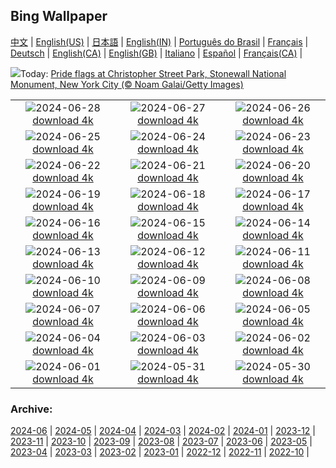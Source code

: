 ## Bing Wallpaper
[中文](README.md) |                     [English(US)](en-US.md) |                     [日本語](ja-JP.md) |                     [English(IN)](en-IN.md) |                     [Português do Brasil](pt-BR.md) |                     [Français](fr-FR.md) |                     [Deutsch](de-DE.md) |                     [English(CA)](en-CA.md) |                     [English(GB)](en-GB.md) |                     [Italiano](it-IT.md) |                     [Español](es-ES.md) |                     [Français(CA)](fr-CA.md) |                    

![](https://www.bing.com/th?id=OHR.ChristopherPark_EN-CA4001451105_UHD.jpg&w=1000)Today: [Pride flags at Christopher Street Park, Stonewall National Monument, New York City (© Noam Galai/Getty Images)](https://www.bing.com/th?id=OHR.ChristopherPark_EN-CA4001451105_UHD.jpg)

|      |      |      |
| :----: | :----: | :----: |
|![](https://www.bing.com/th?id=OHR.FlorenceDuomo_EN-CA9972074175_UHD.jpg&pid=hp&w=384&h=216&rs=1&c=4)2024-06-28 [download 4k](https://www.bing.com/th?id=OHR.FlorenceDuomo_EN-CA9972074175_UHD.jpg)|![](https://www.bing.com/th?id=OHR.CardinalfishAnemone_EN-CA9725559395_UHD.jpg&pid=hp&w=384&h=216&rs=1&c=4)2024-06-27 [download 4k](https://www.bing.com/th?id=OHR.CardinalfishAnemone_EN-CA9725559395_UHD.jpg)|![](https://www.bing.com/th?id=OHR.FireWave_EN-CA9559982578_UHD.jpg&pid=hp&w=384&h=216&rs=1&c=4)2024-06-26 [download 4k](https://www.bing.com/th?id=OHR.FireWave_EN-CA9559982578_UHD.jpg)|
|![](https://www.bing.com/th?id=OHR.FloresIsland_EN-CA9405786955_UHD.jpg&pid=hp&w=384&h=216&rs=1&c=4)2024-06-25 [download 4k](https://www.bing.com/th?id=OHR.FloresIsland_EN-CA9405786955_UHD.jpg)|![](https://www.bing.com/th?id=OHR.DhakaBangladesh_EN-CA1292742742_UHD.jpg&pid=hp&w=384&h=216&rs=1&c=4)2024-06-24 [download 4k](https://www.bing.com/th?id=OHR.DhakaBangladesh_EN-CA1292742742_UHD.jpg)|![](https://www.bing.com/th?id=OHR.BrazilRainforest_EN-CA8803781461_UHD.jpg&pid=hp&w=384&h=216&rs=1&c=4)2024-06-23 [download 4k](https://www.bing.com/th?id=OHR.BrazilRainforest_EN-CA8803781461_UHD.jpg)|
|![](https://www.bing.com/th?id=OHR.IndPeopleDay_EN-CA8734922275_UHD.jpg&pid=hp&w=384&h=216&rs=1&c=4)2024-06-22 [download 4k](https://www.bing.com/th?id=OHR.IndPeopleDay_EN-CA8734922275_UHD.jpg)|![](https://www.bing.com/th?id=OHR.KokinoMacedonia_EN-CA8649662259_UHD.jpg&pid=hp&w=384&h=216&rs=1&c=4)2024-06-21 [download 4k](https://www.bing.com/th?id=OHR.KokinoMacedonia_EN-CA8649662259_UHD.jpg)|![](https://www.bing.com/th?id=OHR.LewaGiraffe_EN-CA8570636554_UHD.jpg&pid=hp&w=384&h=216&rs=1&c=4)2024-06-20 [download 4k](https://www.bing.com/th?id=OHR.LewaGiraffe_EN-CA8570636554_UHD.jpg)|
|![](https://www.bing.com/th?id=OHR.LupinIceland_EN-CA8487496970_UHD.jpg&pid=hp&w=384&h=216&rs=1&c=4)2024-06-19 [download 4k](https://www.bing.com/th?id=OHR.LupinIceland_EN-CA8487496970_UHD.jpg)|![](https://www.bing.com/th?id=OHR.HummingThistle_EN-CA5661404552_UHD.jpg&pid=hp&w=384&h=216&rs=1&c=4)2024-06-18 [download 4k](https://www.bing.com/th?id=OHR.HummingThistle_EN-CA5661404552_UHD.jpg)|![](https://www.bing.com/th?id=OHR.RedFoxDad_EN-CA5585165755_UHD.jpg&pid=hp&w=384&h=216&rs=1&c=4)2024-06-17 [download 4k](https://www.bing.com/th?id=OHR.RedFoxDad_EN-CA5585165755_UHD.jpg)|
|![](https://www.bing.com/th?id=OHR.NazareWave_EN-CA5439968025_UHD.jpg&pid=hp&w=384&h=216&rs=1&c=4)2024-06-16 [download 4k](https://www.bing.com/th?id=OHR.NazareWave_EN-CA5439968025_UHD.jpg)|![](https://www.bing.com/th?id=OHR.PeggysCove_EN-CA5369786988_UHD.jpg&pid=hp&w=384&h=216&rs=1&c=4)2024-06-15 [download 4k](https://www.bing.com/th?id=OHR.PeggysCove_EN-CA5369786988_UHD.jpg)|![](https://www.bing.com/th?id=OHR.RegistanUzbekistan_EN-CA2957046494_UHD.jpg&pid=hp&w=384&h=216&rs=1&c=4)2024-06-14 [download 4k](https://www.bing.com/th?id=OHR.RegistanUzbekistan_EN-CA2957046494_UHD.jpg)|
|![](https://www.bing.com/th?id=OHR.BigBendMilkyWay_EN-CA2391615132_UHD.jpg&pid=hp&w=384&h=216&rs=1&c=4)2024-06-13 [download 4k](https://www.bing.com/th?id=OHR.BigBendMilkyWay_EN-CA2391615132_UHD.jpg)|![](https://www.bing.com/th?id=OHR.GemsbokBotswana_EN-CA0854561262_UHD.jpg&pid=hp&w=384&h=216&rs=1&c=4)2024-06-12 [download 4k](https://www.bing.com/th?id=OHR.GemsbokBotswana_EN-CA0854561262_UHD.jpg)|![](https://www.bing.com/th?id=OHR.OsakaNight_EN-CA0467122795_UHD.jpg&pid=hp&w=384&h=216&rs=1&c=4)2024-06-11 [download 4k](https://www.bing.com/th?id=OHR.OsakaNight_EN-CA0467122795_UHD.jpg)|
|![](https://www.bing.com/th?id=OHR.BardenasBiosphere_EN-CA9390385116_UHD.jpg&pid=hp&w=384&h=216&rs=1&c=4)2024-06-10 [download 4k](https://www.bing.com/th?id=OHR.BardenasBiosphere_EN-CA9390385116_UHD.jpg)|![](https://www.bing.com/th?id=OHR.CanadianGP_EN-CA8496728904_UHD.jpg&pid=hp&w=384&h=216&rs=1&c=4)2024-06-09 [download 4k](https://www.bing.com/th?id=OHR.CanadianGP_EN-CA8496728904_UHD.jpg)|![](https://www.bing.com/th?id=OHR.HumpbackFamily_EN-CA7093213035_UHD.jpg&pid=hp&w=384&h=216&rs=1&c=4)2024-06-08 [download 4k](https://www.bing.com/th?id=OHR.HumpbackFamily_EN-CA7093213035_UHD.jpg)|
|![](https://www.bing.com/th?id=OHR.LesBravesNormandy_EN-CA6288296004_UHD.jpg&pid=hp&w=384&h=216&rs=1&c=4)2024-06-07 [download 4k](https://www.bing.com/th?id=OHR.LesBravesNormandy_EN-CA6288296004_UHD.jpg)|![](https://www.bing.com/th?id=OHR.MadagascarRiver_EN-CA5413298689_UHD.jpg&pid=hp&w=384&h=216&rs=1&c=4)2024-06-06 [download 4k](https://www.bing.com/th?id=OHR.MadagascarRiver_EN-CA5413298689_UHD.jpg)|![](https://www.bing.com/th?id=OHR.ChestnutBeeEater_EN-CA4730115773_UHD.jpg&pid=hp&w=384&h=216&rs=1&c=4)2024-06-05 [download 4k](https://www.bing.com/th?id=OHR.ChestnutBeeEater_EN-CA4730115773_UHD.jpg)|
|![](https://www.bing.com/th?id=OHR.CopenhagenBicycles_EN-CA1742529177_UHD.jpg&pid=hp&w=384&h=216&rs=1&c=4)2024-06-04 [download 4k](https://www.bing.com/th?id=OHR.CopenhagenBicycles_EN-CA1742529177_UHD.jpg)|![](https://www.bing.com/th?id=OHR.Annahummingbird_EN-CA0660927808_UHD.jpg&pid=hp&w=384&h=216&rs=1&c=4)2024-06-03 [download 4k](https://www.bing.com/th?id=OHR.Annahummingbird_EN-CA0660927808_UHD.jpg)|![](https://www.bing.com/th?id=OHR.PrideMonthSF_EN-CA8827257205_UHD.jpg&pid=hp&w=384&h=216&rs=1&c=4)2024-06-02 [download 4k](https://www.bing.com/th?id=OHR.PrideMonthSF_EN-CA8827257205_UHD.jpg)|
|![](https://www.bing.com/th?id=OHR.YorkshireDalesNP_EN-CA8134519875_UHD.jpg&pid=hp&w=384&h=216&rs=1&c=4)2024-06-01 [download 4k](https://www.bing.com/th?id=OHR.YorkshireDalesNP_EN-CA8134519875_UHD.jpg)|![](https://www.bing.com/th?id=OHR.Everglades90th_EN-CA7240904105_UHD.jpg&pid=hp&w=384&h=216&rs=1&c=4)2024-05-31 [download 4k](https://www.bing.com/th?id=OHR.Everglades90th_EN-CA7240904105_UHD.jpg)|![](https://www.bing.com/th?id=OHR.MullOtter_EN-CA6618769900_UHD.jpg&pid=hp&w=384&h=216&rs=1&c=4)2024-05-30 [download 4k](https://www.bing.com/th?id=OHR.MullOtter_EN-CA6618769900_UHD.jpg)|


### Archive:
[2024-06](archive/en-CA/202406/README.md) | [2024-05](archive/en-CA/202405/README.md) | [2024-04](archive/en-CA/202404/README.md) | [2024-03](archive/en-CA/202403/README.md) | [2024-02](archive/en-CA/202402/README.md) | [2024-01](archive/en-CA/202401/README.md) | [2023-12](archive/en-CA/202312/README.md) | [2023-11](archive/en-CA/202311/README.md) | [2023-10](archive/en-CA/202310/README.md) | [2023-09](archive/en-CA/202309/README.md) | [2023-08](archive/en-CA/202308/README.md) | [2023-07](archive/en-CA/202307/README.md) | [2023-06](archive/en-CA/202306/README.md) | [2023-05](archive/en-CA/202305/README.md) | [2023-04](archive/en-CA/202304/README.md) | [2023-03](archive/en-CA/202303/README.md) | [2023-02](archive/en-CA/202302/README.md) | [2023-01](archive/en-CA/202301/README.md) | [2022-12](archive/en-CA/202212/README.md) | [2022-11](archive/en-CA/202211/README.md) | [2022-10](archive/en-CA/202210/README.md) | 